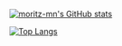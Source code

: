[![moritz-mn's GitHub stats](https://github-readme-stats.vercel.app/api?username=moritz-mn&count_private=true&show_icons=true&theme=onedark)](https://github.com/anuraghazra/github-readme-stats)

[![Top Langs](https://github-readme-stats.vercel.app/api/top-langs/?username=moritz-mn&theme=onedark)](https://github.com/anuraghazra/github-readme-stats)
